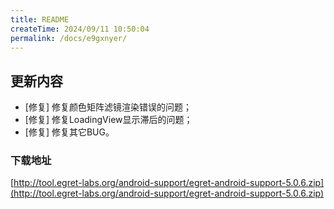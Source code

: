 ```yaml
---
title: README
createTime: 2024/09/11 10:50:04
permalink: /docs/e9gxnyer/
---
```

## 更新内容

* [修复] 修复颜色矩阵滤镜渲染错误的问题；
* [修复] 修复LoadingView显示滞后的问题；
* [修复] 修复其它BUG。

### 下载地址

[http://tool.egret-labs.org/android-support/egret-android-support-5.0.6.zip](http://tool.egret-labs.org/android-support/egret-android-support-5.0.6.zip)